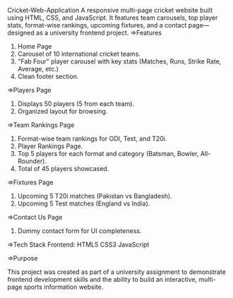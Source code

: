 Cricket-Web-Application
A responsive multi-page cricket website built using HTML, CSS, and JavaScript. It features team carousels, top player stats, format-wise rankings, upcoming fixtures, and a contact page—designed as a university frontend project.
=>Features
1) Home Page
2) Carousel of 10 international cricket teams.
3) "Fab Four" player carousel with key stats (Matches, Runs, Strike Rate, Average, etc.)
4) Clean footer section.

=>Players Page
1) Displays 50 players (5 from each team).
2) Organized layout for browsing.
   
=>Team Rankings Page
1) Format-wise team rankings for ODI, Test, and T20i.
2) Player Rankings Page.
3) Top 5 players for each format and category (Batsman, Bowler, All-Rounder).
4) Total of 45 players showcased.

=>Fixtures Page
1) Upcoming 5 T20i matches (Pakistan vs Bangladesh).
2) Upcoming 5 Test matches (England vs India).

=>Contact Us Page
1) Dummy contact form for UI completeness.

=>Tech Stack
Frontend:
   HTML5
   CSS3
   JavaScript

=>Purpose

This project was created as part of a university assignment to demonstrate frontend development skills and the ability to build an interactive, multi-page sports information website.
